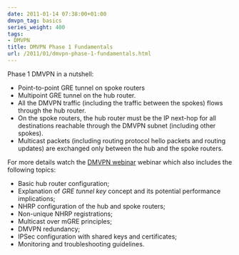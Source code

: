 ```yaml
---
date: 2011-01-14 07:38:00+01:00
dmvpn_tag: basics
series_weight: 400
tags:
- DMVPN
title: DMVPN Phase 1 Fundamentals
url: /2011/01/dmvpn-phase-1-fundamentals.html
---
```

Phase 1 DMVPN in a nutshell:

-   Point-to-point GRE tunnel on spoke routers
-   Multipoint GRE tunnel on the hub router.
-   All the DMVPN traffic (including the traffic between the spokes) flows through the hub router.
-   On the spoke routers, the hub router must be the IP next-hop for all destinations reachable through the DMVPN subnet (including other spokes).
-   Multicast packets (including routing protocol hello packets and routing updates) are exchanged only between the hub and the spoke routers.
<!--more-->
For more details watch the [DMVPN webinar](http://www.ipspace.net/DMVPN) webinar which also includes the following topics:

-   Basic hub router configuration;
-   Explanation of *GRE tunnel key* concept and its potential performance implications;
-   NHRP configuration of the hub and spoke routers;
-   Non-unique NHRP registrations;
-   Multicast over mGRE principles;
-   DMVPN redundancy;
-   IPSec configuration with shared keys and certificates;
-   Monitoring and troubleshooting guidelines.
